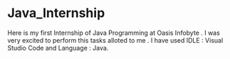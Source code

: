 # Java_Internship
Here is my first Internship of Java Programming at Oasis Infobyte . I was very excited to perform this tasks alloted to me . I have used IDLE : Visual Studio Code and Language : Java.

